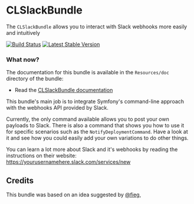 CLSlackBundle
=============
The `CLSlackBundle` allows you to interact with Slack webhooks more easily and intuitively

[![Build Status](https://secure.travis-ci.org/cleentfaar/CLSlackBundle.png)](http://travis-ci.org/cleentfaar/CLSlackBundle)
[![Latest Stable Version](https://poser.pugx.org/cleentfaar/CLSlackBundle/v/stable.png)](https://packagist.org/packages/cleentfaar/CLSlackBundle)

### What now?

The documentation for this bundle is available in the `Resources/doc` directory of the bundle:

* Read the [CLSlackBundle documentation](https://github.com/cleentfaar/CLSlackBundle/blob/master/Resources/doc/index.md)

This bundle's main job is to integrate Symfony's command-line approach with the webhooks API provided by Slack.

Currently, the only command available allows you to post your own payloads to Slack.
There is also a command that shows you how to use it for specific scenarios such as the ``NotifyDeploymentCommand``.
Have a look at it and see how you could easily add your own variations to do other things.

You can learn a lot more about Slack and it's webhooks by reading the instructions on their website: https://yourusernamehere.slack.com/services/new

## Credits

This bundle was based on an idea suggested by [@fieg](http://github.com/fieg),
